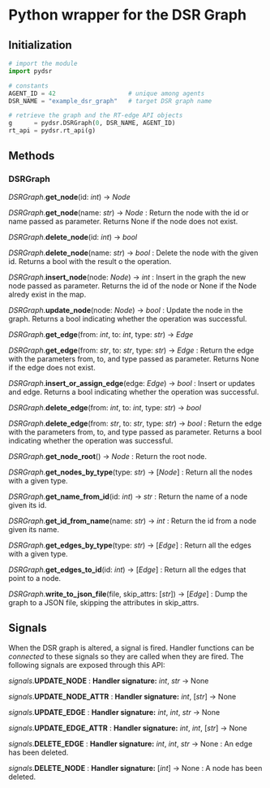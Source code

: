 Python wrapper for the DSR Graph
================================

Initialization
--------------

```python
# import the module
import pydsr

# constants
AGENT_ID = 42                    # unique among agents
DSR_NAME = "example_dsr_graph"   # target DSR graph name

# retrieve the graph and the RT-edge API objects
g      = pydsr.DSRGraph(0, DSR_NAME, AGENT_ID)
rt_api = pydsr.rt_api(g)
```

Methods
-------

### DSRGraph

_DSRGraph_.**get_node**(id: _int_) → _Node_

_DSRGraph_.**get_node**(name: _str_) → _Node_
:	Return the node with the id or name passed as parameter. Returns None if the node does not exist.

_DSRGraph_.**delete_node**(id: _int_) → _bool_

_DSRGraph_.**delete_node**(name: _str_) → _bool_
:	Delete the node with the given id. Returns a bool with the result o the operation.

_DSRGraph_.**insert_node**(node: _Node_) → _int_
:	Insert in the graph the new node passed as parameter. Returns the id of the node or None if the Node alredy exist in the map.

_DSRGraph_.**update_node**(node: _Node_) → _bool_
:	Update the node in the graph. Returns a bool indicating whether the operation was successful.

_DSRGraph_.**get_edge**(from: _int_, to: _int_, type: _str_) → _Edge_

_DSRGraph_.**get_edge**(from: _str_, to: _str_, type: _str_) → _Edge_
:	Return the edge with the parameters from, to, and type passed as parameter. Returns None if the edge does not exist.

_DSRGraph_.**insert_or_assign_edge**(edge: _Edge_) → _bool_
:	Insert or updates and edge. Returns a bool indicating whether the operation was successful.

_DSRGraph_.**delete_edge**(from: _int_, to: _int_, type: _str_) → _bool_

_DSRGraph_.**delete_edge**(from: _str_, to: _str_, type: _str_) → _bool_
:	Return the edge with the parameters from, to, and type passed as parameter. Returns a bool indicating whether the operation was successful.

_DSRGraph_.**get_node_root**() → _Node_
:	Return the root node.

_DSRGraph_.**get_nodes_by_type**(type: _str_) → [_Node_]
:	Return all the nodes with a given type.

_DSRGraph_.**get_name_from_id**(id: _int_) → _str_
:	Return the name of a node given its id.

_DSRGraph_.**get_id_from_name**(name: _str_) → _int_
:	Return the id from a node given its name.

_DSRGraph_.**get_edges_by_type**(type: _str_) → [_Edge_]
:	Return all the edges with a given type.

_DSRGraph_.**get_edges_to_id**(id: _int_) → [_Edge_]
:	Return all the edges that point to a node.

_DSRGraph_.**write_to_json_file**(file, skip_attrs: [_str_]) → [_Edge_]
:	Dump the graph to a JSON file, skipping the attributes in skip_attrs.

Signals
-------

When the DSR graph is altered, a signal is fired. Handler functions can be _connected_ to these signals so they are called when they are fired. The following signals are exposed through this API:

_signals_.**UPDATE_NODE**
:	**Handler signature:** _int_, _str_ → None

_signals_.**UPDATE_NODE_ATTR**
:	**Handler signature:** _int_, [_str_] → None

_signals_.**UPDATE_EDGE**
:	**Handler signature:** _int_, _int_, _str_ → None

_signals_.**UPDATE_EDGE_ATTR**
:	**Handler signature:** _int_, _int_, [_str_] → None

_signals_.**DELETE_EDGE**
:	**Handler signature:** _int_, _int_, _str_ → None
:	An edge has been deleted.

_signals_.**DELETE_NODE**
:	**Handler signature:** [_int_] → None
:	A node has been deleted.